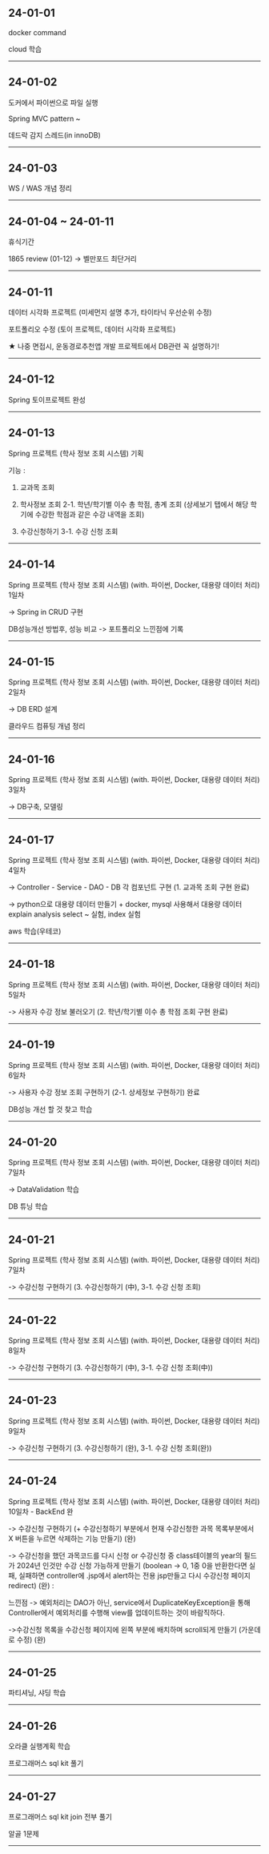 ## 24-01-01

docker command

cloud 학습

<hr>

## 24-01-02

도커에서 파이썬으로 파일 실행

Spring MVC pattern ~

데드락 감지 스레드(in innoDB)
<hr>

## 24-01-03

WS / WAS 개념 정리

<hr>

## 24-01-04 ~ 24-01-11

휴식기간

1865 review (01-12) -> 벨만포드 최단거리
<hr>

## 24-01-11

데이터 시각화 프로젝트 (미세먼지 설명 추가, 타이타닉 우선순위 수정)

포트폴리오 수정 (토이 프로젝트, 데이터 시각화 프로젝트)

★ 나중 면접시, 운동경로추천앱 개발 프로젝트에서 DB관련 꼭 설명하기!
<hr>

## 24-01-12

Spring 토이프로젝트 완성
<hr>

## 24-01-13

Spring 프로젝트 (학사 정보 조회 시스템) 기획

기능 :
1. 교과목 조회
2. 학사정보 조회
 2-1. 학년/학기별 이수 총 학점, 총계 조회 (상세보기 탭에서 해당 학기에 수강한 학점과 같은 수강 내역을 조회)
   
3. 수강신청하기
 3-1. 수강 신청 조회
<hr>

## 24-01-14

Spring 프로젝트 (학사 정보 조회 시스템) (with. 파이썬, Docker, 대용량 데이터 처리) 1일차

-> Spring in CRUD 구현

DB성능개선 방법후, 성능 비교 -> 포트폴리오 느낀점에 기록
<hr>

## 24-01-15

Spring 프로젝트 (학사 정보 조회 시스템) (with. 파이썬, Docker, 대용량 데이터 처리) 2일차

-> DB ERD 설계

클라우드 컴퓨팅 개념 정리
<hr>

## 24-01-16

Spring 프로젝트 (학사 정보 조회 시스템) (with. 파이썬, Docker, 대용량 데이터 처리) 3일차

-> DB구축, 모델링
<hr>

## 24-01-17

Spring 프로젝트 (학사 정보 조회 시스템) (with. 파이썬, Docker, 대용량 데이터 처리) 4일차

-> Controller - Service - DAO - DB 각 컴포넌트 구현 (1. 교과목 조회 구현 완료)

-> python으로 대용량 데이터 만들기 + docker, mysql 사용해서 대용량 데이터 explain analysis select ~ 실험, index 실험

aws 학습(우테코)
<hr>

## 24-01-18

Spring 프로젝트 (학사 정보 조회 시스템) (with. 파이썬, Docker, 대용량 데이터 처리) 5일차

-> 사용자 수강 정보 불러오기 (2. 학년/학기별 이수 총 학점 조회 구현 완료)
<hr>

## 24-01-19

Spring 프로젝트 (학사 정보 조회 시스템) (with. 파이썬, Docker, 대용량 데이터 처리) 6일차

-> 사용자 수강 정보 조회 구현하기 (2-1. 상세정보 구현하기) 완료

DB성능 개선 할 것 찾고 학습
<hr>

## 24-01-20

Spring 프로젝트 (학사 정보 조회 시스템) (with. 파이썬, Docker, 대용량 데이터 처리) 7일차

-> DataValidation 학습

DB 튜닝 학습
<hr>

## 24-01-21

Spring 프로젝트 (학사 정보 조회 시스템) (with. 파이썬, Docker, 대용량 데이터 처리) 7일차

-> 수강신청 구현하기 (3. 수강신청하기 (中),  3-1. 수강 신청 조회) 
<hr>

## 24-01-22

Spring 프로젝트 (학사 정보 조회 시스템) (with. 파이썬, Docker, 대용량 데이터 처리) 8일차

-> 수강신청 구현하기 (3. 수강신청하기 (中),  3-1. 수강 신청 조회(中)) 
<hr>

## 24-01-23

Spring 프로젝트 (학사 정보 조회 시스템) (with. 파이썬, Docker, 대용량 데이터 처리) 9일차

-> 수강신청 구현하기 (3. 수강신청하기 (완),  3-1. 수강 신청 조회(완))
<hr>

## 24-01-24

Spring 프로젝트 (학사 정보 조회 시스템) (with. 파이썬, Docker, 대용량 데이터 처리) 10일차 - BackEnd 완

-> 수강신청 구현하기 (+ 수강신청하기 부분에서 현재 수강신청한 과목 목록부분에서 X 버튼을 누르면 삭제하는 기능 만들기) (완)

-> 수강신청을 했던 과목코드를 다시 신청 or 수강신청 중 class테이블의 year의 필드가 2024년 인것만 수강 신청 가능하게 만들기 (boolean -> 0, 1중 0을 반환한다면 실패, 실패하면 controller에 .jsp에서 alert하는 전용 jsp만들고 다시 수강신청 페이지 redirect)  (완) : 

느낀점 -> 예외처리는 DAO가 아닌, service에서 DuplicateKeyException을 통해 Controller에서 예외처리를 수행해 view를 업데이트하는 것이 바람직하다.

->수강신청 목록을 수강신청 페이지에 왼쪽 부분에 배치하며 scroll되게 만들기 (가운데로 수정) (완)
<hr>

## 24-01-25

파티셔닝, 샤딩 학습

<hr>

## 24-01-26

오라클 실행계획 학습

프로그래머스 sql kit 풀기
<hr>

## 24-01-27

프로그래머스 sql kit join 전부 풀기

알골 1문제

<hr>
